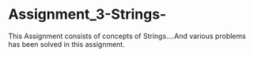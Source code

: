 # Assignment_3-Strings-
This Assignment consists of concepts of Strings....And various problems has been solved in this assignment.
